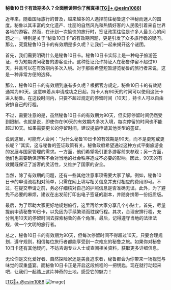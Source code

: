 **秘鲁10日卡有效期多久？全面解读带你了解真相[[TG💪+ @esim1088](https://t.me/s/esim1088)]**

近年来，随着国际旅行的普及，越来越多的人选择前往秘鲁这个神秘而迷人的国度。秘鲁以其丰富的文化遗产、壮丽的自然风光和热情好客的人民吸引着来自世界各地的游客。然而，在计划一次愉快的旅行时，签证政策往往是许多人最关心的问题之一。特别是关于“秘鲁10日卡”的有效期问题，更是引发了众多旅行者的疑问。那么，究竟秘鲁10日卡的有效期是多久呢？让我们一起来揭开这个谜团。

首先，我们需要明确什么是秘鲁10日卡。秘鲁10日卡实际上是一种电子旅游签证，专为短期访问秘鲁的游客设计。这种签证允许持证人在秘鲁停留不超过10天，并且可以在有效期内多次入境。对于那些希望短暂游览秘鲁的旅行者来说，这是一种非常方便的选择。

那么，秘鲁10日卡的有效期到底有多久呢？根据官方规定，秘鲁10日卡的有效期通常为90天。这意味着从申请成功之日起，持卡人有90天的时间可以使用这张卡进入秘鲁。在这段时间内，只要不超过规定的停留时间（10天），持卡人可以自由安排自己的行程。

不过，需要注意的是，虽然秘鲁10日卡的有效期为90天，但实际停留时间仍然受到限制。也就是说，即使你在90天的有效期内多次入境，每次停留的时间也不能超过10天。如果需要更长的停留时间，建议提前申请其他类型的签证。

说到这里，可能有人会问：“为什么秘鲁10日卡的有效期是90天，而不是更短或更长呢？”其实，这与秘鲁的签证政策有关。秘鲁政府希望通过这种方式平衡旅游业的发展与国家管理的需求。一方面，他们希望吸引更多游客前来参观；另一方面，他们也需要确保游客不会对当地的社会秩序造成不必要的影响。因此，90天的有效期既保证了游客的灵活性，又维护了国家的安全。

当然，除了有效期的问题，还有一些其他注意事项需要大家了解。例如，秘鲁10日卡的申请流程相对简单，只需在网上填写相关信息并支付相应的费用即可。不过，在提交申请之前，务必仔细核对自己的护照信息是否准确无误。此外，为了避免不必要的麻烦，建议在出发前打印出电子签证的副本，并随身携带一份纸质版。

最后，为了帮助大家更好地规划旅行，这里再给大家分享几个小贴士。首先，尽量提前申请秘鲁10日卡，以免因为手续繁琐而耽误行程。其次，合理安排行程，充分利用10天的停留时间去探索秘鲁的各个角落。最后，记得遵守当地的法律法规，做一个文明的旅行者。

总之，秘鲁10日卡的有效期为90天，但每次停留时间不得超过10天。只要合理规划，遵守规则，相信每位旅行者都能享受到一次难忘的秘鲁之旅。如果你对秘鲁10日卡还有其他疑问，不妨咨询专业人士或查阅相关资料，获取更多详细信息。

无论你是文化爱好者、自然探险家还是美食追求者，秘鲁都会为你带来一场视觉与味觉的双重盛宴。而秘鲁10日卡正是开启这段旅程的一把钥匙。现在就行动起来吧，让我们一起踏上这片神奇的土地，感受它的魅力！

[[TG💪+ @esim1088](https://t.me/s/esim1088) ![Image](https://i.postimg.cc/4NQfJmqS/Snipaste-2025-05-13-00-14-12.png)]